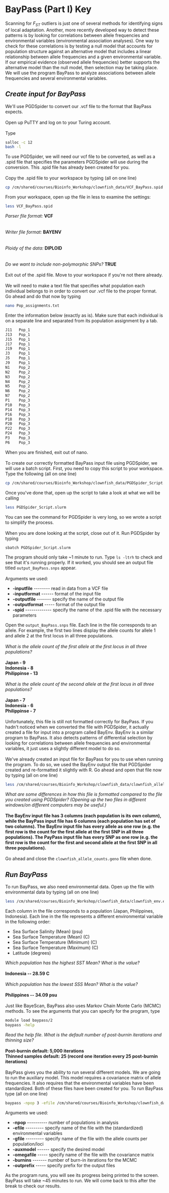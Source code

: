 BayPass (Part I) Key
================

Scanning for *F*<sub>*ST*</sub> outliers is just one of several methods for identifying signs of local adaptation. Another, more recently developed way to detect these patterns is by looking for correlations between allele frequencies and environmental variables (environmental association analyses). One way to check for these correlations is by testing a null model that accounts for population structure against an alternative model that includes a linear relationship between allele frequencies and a given environmental variable. If our empirical evidence (observed allele frequencies) better supports the alternative model than the null model, then selection may be taking place. We will use the program BayPass to analyze associations between allele frequencies and several environmental variables.

***Create input for BayPass***
------------------------------

We'll use PGDSpider to convert our .vcf file to the format that BayPass expects.
\
\
Open up PuTTY and log on to your Turing account.
\
\
Type

``` bash
salloc -c 12
bash -l
```

To use PGDSpider, we will need our vcf file to be converted, as well as a .spid file that specifies the parameters PGDSpider will use during the conversion. This .spid file has already been created for you.
\
\
Copy the .spid file to your workspace by typing (all on one line)

``` bash
cp /cm/shared/courses/Bioinfo_Workshop/clownfish_data/VCF_BayPass.spid /cm/shared/courses/Bioinfo_Workshop/Workspace/yourworkspace/
```

From your workspace, open up the file in less to examine the settings:

``` bash
less VCF_BayPass.spid
```

*Parser file format:* **VCF**
\
\
\
*Writer file format:* **BAYENV**
\
\
\
*Ploidy of the data:* **DIPLOID**
\
\
\
*Do we want to include non-polymorphic SNPs?* **TRUE**
\
\
Exit out of the .spid file. Move to your workspace if you're not there already.
\
\
We will need to make a text file that specifies what population each individual belongs to in order to convert our .vcf file to the proper format. Go ahead and do that now by typing

``` bash
nano Pop_assignments.txt
```

Enter the information below (exactly as is). Make sure that each individual is on a separate line and separated from its population assignment by a tab.

``` bash
J11   Pop_1
J13   Pop_1
J15   Pop_1
J17   Pop_1
J19   Pop_1
J3    Pop_1
J5    Pop_1
J9    Pop_1
N1    Pop_2
N2    Pop_2
N3    Pop_2
N4    Pop_2
N5    Pop_2
N6    Pop_2
N7    Pop_2
P1    Pop_3
P10   Pop_3
P14   Pop_3
P16   Pop_3
P18   Pop_3
P20   Pop_3
P22   Pop_3
P24   Pop_3
P3    Pop_3
P6    Pop_3
```

When you are finished, exit out of nano.
\
\
To create our correctly formatted BayPass input file using PGDSpider, we will use a batch script. First, you need to copy this script to your workspace. Type the following (all on one line)

``` bash
cp /cm/shared/courses/Bioinfo_Workshop/clownfish_data/PGDSpider_Script.slurm /cm/shared/courses/Bioinfo_Workshop/Workspace/yourworkspace
```

Once you've done that, open up the script to take a look at what we will be calling

``` bash
less PGDSpider_Script.slurm
```

You can see the command for PGDSpider is very long, so we wrote a script to simplify the process.
\
\
When you are done looking at the script, close out of it. Run PGDSpider by typing

``` bash
sbatch PGDSpider_Script.slurm
```

The program should only take ~1 minute to run. Type `ls -ltrh` to check and see that it's running properly. If it worked, you should see an output file titled `output_BayPass.snps` appear.
\
\
Arguments we used:

-   **-inputfile** -------- read in data from a VCF file
-   **-inputformat** ------ format of the input file
-   **-outputfile** ------- specify the name of the output file
-   **-outputformat** ----- format of the output file
-   **-spid** ------------- specify the name of the .spid file with the necessary parameters

Open the `output_BayPass.snps` file. Each line in the file corresponds to an allele. For example, the first two lines display the allele counts for allele 1 and allele 2 at the first locus in all three populations.
\
\
*What is the allele count of the first allele at the first locus in all three populations?*
\
\
**Japan - 9**
\
**Indonesia - 8**
\
**Philippinse - 13**
\
\
*What is the allele count of the second allele at the first locus in all three populations?*
\
\
**Japan - 7**
\
**Indonesia - 6**
\
**Philippinse - 7**
\
\
Unfortunately, this file is still not formatted correctly for BayPass. If you hadn't noticed when we converted the file with PGDSpider, it actually created a file for input into a program called BayEnv. BayEnv is a similar program to BayPass. It also detects patterns of differential selection by looking for correlations between allele frequencies and environmental variables, it just uses a slightly different model to do so.
\
\
We've already created an input file for BayPass for you to use when running the program. To do so, we used the BayEnv output file that PGDSpider created and re-formatted it slightly with R. Go ahead and open that file now by typing (all on one line)

``` bash
less /cm/shared/courses/Bioinfo_Workshop/clownfish_data/clownfish_allele_counts.geno
```

*What are some differences in how this file is formatted compared to the file you created using PGDSpider? (Opening up the two files in different windows/on different computers may be useful.)*
\
\
**The BayEnv input file has 3 columns (each population is its own column), while the BayPass input file has 6 columns (each population has set of two columns). The BayEnv input file has every allele as one row (e.g. the first row is the count for the first allele at the first SNP in all three populations). The PayPass input file has every SNP as one row (e.g. the first row is the count for the first and second allele at the first SNP in all three populations).**
\
\
Go ahead and close the `clownfish_allele_counts.geno` file when done.

***Run BayPass***
-----------------

To run BayPass, we also need environmental data. Open up the file with environmental data by typing (all on one line)

``` bash
less /cm/shared/courses/Bioinfo_Workshop/clownfish_data/clownfish_env.env
```

Each column in the file corresponds to a population (Japan, Philippines, Indonesia). Each line in the file represents a different environmental variable in the following order:

-   Sea Surface Salinity (Mean) (psu)
-   Sea Surface Temperature (Mean) (C)
-   Sea Surface Temperature (Minimum) (C)
-   Sea Surface Temperature (Maximum) (C)
-   Latitude (degrees)

*Which population has the highest SST Mean? What is the value?*
\
\
**Indonesia -- 28.59 C**
\
\
*Which population has the lowest SSS Mean? What is the value?*
\
\
**Philippines -- 34.09 psu**
\
\
Just like BayeScan, BayPass also uses Markov Chain Monte Carlo (MCMC) methods. To see the arguments that you can specify for the program, type

``` bash
module load baypass/2
baypass -help
```

*Read the help file. What is the default number of post-burnin iterations and thinning size?*
\
\
**Post-burnin default: 5,000 iterations**
\
**Thinned samples default: 25 (record one iteration every 25 post-burnin iterations)**
\
\
BayPass gives you the ability to run several different models. We are going to run the auxiliary model. This model requires a covariance matrix of allele frequencies. It also requires that the environmental variables have been standardized. Both of these files have been created for you. To run BayPass type (all on one line)

``` bash
baypass -npop 3 -efile /cm/shared/courses/Bioinfo_Workshop/clownfish_data/clownfish_data_scaled.env -gfile /cm/shared/courses/Bioinfo_Workshop/clownfish_data/clownfish_allele_counts.geno -auxmodel -omegafile /cm/shared/courses/Bioinfo_Workshop/clownfish_data/clownfish_mat.cov -burnin 50000 -outprefix BayPass_aux_output
```

Arguments we used:

-   **-npop** ---------- number of populations in analysis
-   **-efile** --------- specify name of the file with the (standardized) environmental variables
-   **-gfile** --------- specify name of the file with the allele counts per population/loci
-   **-auxmodel** ------ specify the desired model
-   **-omegafile** ----- specify name of the file with the covariance matrix
-   **-burnins** ------- number of burn-in iterations for the MCMC
-   **-outprefix** ----- specify prefix for the output files

As the program runs, you will see its progress being printed to the screen. BayPass will take ~45 minutes to run. We will come back to this after the break to check our results.
